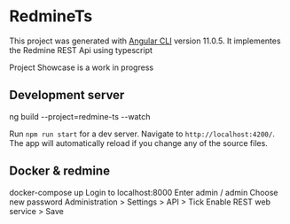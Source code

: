 # RedmineTs

This project was generated with [Angular CLI](https://github.com/angular/angular-cli) version 11.0.5.
It implementes the Redmine REST Api using typescript

Project Showcase is a work in progress

## Development server

ng build --project=redmine-ts --watch

Run `npm run start` for a dev server. Navigate to `http://localhost:4200/`. The app will automatically reload if you change any of the source files.

## Docker & redmine

docker-compose up
Login to localhost:8000
Enter admin / admin
Choose new password
Administration > Settings >  API > Tick Enable REST web service > Save
